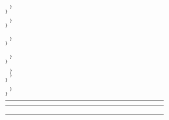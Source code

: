





```js

```


```js

  }
}

  }
}


  }
}


  }
}

```



```js
  }
  }
}

  }
}


```



---
















---








```js
```


---
